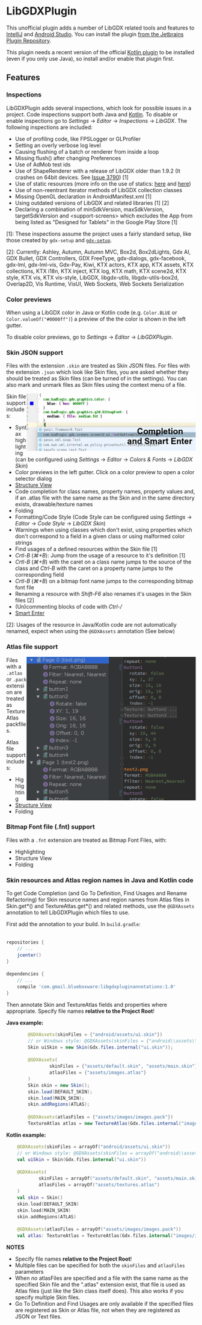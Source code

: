 # LibGDXPlugin
This unofficial plugin adds a number of LibGDX related tools and features to [IntelliJ](https://www.jetbrains.com/idea/) and
[Android Studio](https://developer.android.com/studio/index.html). You can install the plugin 
[from the Jetbrains Plugin Repository](https://plugins.jetbrains.com/plugin/8509). 

This plugin needs a recent version of the official [Kotlin plugin](https://plugins.jetbrains.com/plugin/6954) to be installed (even if
you only use Java), so install and/or enable that plugin first. 

## Features

### Inspections
LibGDXPlugin adds several inspections, which look for possible issues in a project. 
Code inspections support both Java and [Kotlin](https://kotlinlang.org/). 
To disable or enable inspections go to *Settings* -> *Editor* -> *Inspections* -> *LibGDX*. 
The following inspections are included:

* Use of profiling code, like FPSLogger or GLProfiler
* Setting an overly verbose log level
* Causing flushing of a batch or renderer from inside a loop
* Missing flush() after changing Preferences
* Use of AdMob test ids
* Use of ShapeRenderer with a release of LibGDX older than 1.9.2 (It crashes on 64bit devices. See [Issue 3790](https://github.com/libgdx/libgdx/issues/3790)) \[1]
* Use of static resources (more info on the use of statics: [here](http://bitiotic.com/blog/2013/05/23/libgdx-and-android-application-lifecycle/) and [here](http://www.badlogicgames.com/forum/viewtopic.php?f=11&t=22358))
* Use of non-reentrant iterator methods of LibGDX collection classes
* Missing OpenGL declaration in AndroidManifest.xml \[1]
* Using outdated versions of LibGDX and related libraries \[1] \[2]
* Declaring a combination of minSdkVersion, maxSdkVersion, targetSdkVersion and &lt;support-screens&gt; which excludes the App from being listed as "Designed for Tablets" in the Google Play Store \[1]

\[1]: These inspections assume the project uses a fairly standard setup, like those created by `gdx-setup` and [`gdx-setup`](https://github.com/czyzby/gdx-setup).
 
\[2]: Currently: Ashley, Autumn, Autumn MVC, Box2d, Box2dLights, Gdx AI, GDX Bullet, GDX Controllers, GDX FreeType, gdx-dialogs, gdx-facebook, gdx-lml, gdx-lml-vis, Gdx-Pay, Kiwi, KTX actors, KTX app, KTX assets, KTX collections, KTX i18n, KTX inject, KTX log, KTX math, KTX scene2d, KTX style, KTX vis, KTX vis-style, LibGDX, libgdx-utils, libgdx-utils-box2d, Overlap2D, Vis Runtime, VisUI, Web Sockets, Web Sockets Serialization

### Color previews
When using a LibGDX color in Java or Kotlin code (e.g. `Color.BLUE` or `Color.valueOf("#0000ff")`) a preview of the the color is shown in the left gutter.

To disable color previews, go to *Settings* -> *Editor* -> *LibGDXPlugin*.

### Skin JSON support
Files with the extension `.skin` are treated as Skin JSON files. For files with the extension `.json` which look like Skin files, you are asked
whether they should be treated as Skin files (can be turned of in the settings). You can also mark and unmark files as Skin files using the context menu of a file.

<img align="right" src="/images/skinCompletion.gif" width="450">

Skin file support includes:
* Syntax highlighting (can be configured using *Settings* -> *Editor* -> *Colors & Fonts* -> *LibGDX Skin*)
* Color previews in the left gutter. Click on a color preview to open a color selector dialog
* [Structure View](https://www.jetbrains.com/help/idea/2016.2/navigating-with-structure-views.html)
* Code completion for class names, property names, property values and, if an .atlas file with the same name as the Skin and in the same directory
exists, drawable/texture names
* Folding
* Formatting/Code Style (Code Style can be configured using *Settings* -> *Editor* -> *Code Style* -> *LibGDX Skin*)
* Warnings when using classes which don't exist, using properties which don't correspond to a field in a given class or using malformed color strings
* Find usages of a defined resources within the Skin file \[1]
* *Crtl-B* (*⌘+B*): Jump from the usage of a resource to it's definition \[1]
* *Crtl-B* (*⌘+B*) with the caret on a class name jumps to the source of the class and *Ctrl-B* with the caret on a property name jumps to the corresponding field
* *Crtl-B* (*⌘+B*) on a bitmap font name jumps to the corresponding bitmap font file
* Renaming a resource with *Shift-F6* also renames it's usages in the Skin files \[2]
* (Un)commenting blocks of code with *Ctrl-/*
* [Smart Enter](https://www.jetbrains.com/help/idea/2016.3/completing-statements.html)

\[2]: Usages of the resource in Java/Kotlin code are not automatically renamed, expect when using the `@GDXAssets`
annotation (See below)

### Atlas file support

<img align="right" src="/images/atlasFile.png" width="450">

Files with a `.atlas` or `.pack` extension are treated as Texture Atlas packfiles.

Atlas file support includes:
* Highlighting
* [Structure View](https://www.jetbrains.com/help/idea/2016.2/navigating-with-structure-views.html)
* Folding

### Bitmap Font file (.fnt) support
 
Files with a `.fnt` extension are treated as Bitmap Font Files, with:
* Highlighting
* Structure View
* Folding

### Skin resources and Atlas region names in Java and Kotlin code

To get Code Completion (and Go To Definition, Find Usages and Rename Refactoring) for Skin resource names and region names from Atlas files in Skin.get*() and TextureAtlas.get*() 
and related methods, use the `@GDXAssets` annotation to tell LibGDXPlugin which files to use.

First add the annotation to your build. In `build.gradle`:

```gradle

repositories {
    // ...
    jcenter()
}

dependencies {
    // ...
    compile 'com.gmail.blueboxware:libgdxpluginannotations:1.0'
}

```

Then annotate Skin and TextureAtlas fields and properties where appropriate. Specify file names **relative to the Project Root**!

**Java example:**
```java
        @GDXAssets(skinFiles = {"android/assets/ui.skin"})
        // or Windows style: @GDXAssets(skinFiles = {"android\\assets\\ui.skin"})
        Skin uiSkin = new Skin(Gdx.files.internal("ui.skin"));

        @GDXAssets(
                skinFiles = {"assets/default.skin", "assets/main.skin"},
                atlasFiles = {"assets/images.atlas"}
        )
        Skin skin = new Skin();
        skin.load(DEFAULT_SKIN);
        skin.load(MAIN_SKIN);
        skin.addRegions(ATLAS);

        @GDXAssets(atlasFiles = {"assets/images/images.pack"})
        TextureAtlas atlas = new TextureAtlas(Gdx.files.internal("images/images.pack"));
```

**Kotlin example:**
```kotlin
    @GDXAssets(skinFiles = arrayOf("android/assets/ui.skin"))
    // or Windows style: @GDXAssets(skinFiles = arrayOf("android\\assets\\ui.skin"))
    val uiSkin = Skin(Gdx.files.internal("ui.skin"))

    @GDXAssets(
            skinFiles = arrayOf("assets/default.skin", "assets/main.skin"),
            atlasFiles = arrayOf("assets/textures.atlas")
    )
    val skin = Skin()
    skin.load(DEFAULT_SKIN)
    skin.load(MAIN_SKIN)
    skin.addRegions(ATLAS)

    @GDXAssets(atlasFiles = arrayOf("assets/images/images.pack"))
    val atlas: TextureAtlas = TextureAtlas(Gdx.files.internal("images/images.pack"))
```

**NOTES**
* Specify file names **relative to the Project Root**!
* Multiple files can be specified for both the `skinFiles` and `atlasFiles` parameters
* When *no* atlasFiles are specified and a file with the same name as the specified Skin file and the
".atlas" extension exist, that file is used as Atlas files (just like the Skin class itself does). This also
works if you specify multiple Skin files.
* Go To Definition and Find Usages are only available if the specified files are registered as Skin or Atlas file, not
when they are registered as JSON or Text files.